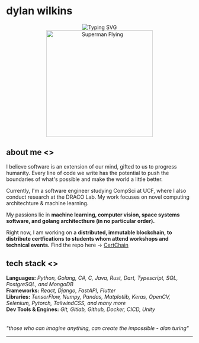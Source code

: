# dylan wilkins

<div align="center">
  <img src="https://readme-typing-svg.demolab.com?font=Fira+Code&weight=500&size=22&pause=1000&color=36BCF7FF&center=true&vCenter=true&width=600&lines=technologia+progressus+humanitatem;technology+advances+humanity" alt="Typing SVG" />
</div>

<div align="center">
  <img src="https://media4.giphy.com/media/v1.Y2lkPTc5MGI3NjExMHZrMDN0cGplajF6b3BoYnl1ZWk2MWxobzZoZTZ5aTY0dmJ6M2hrOCZlcD12MV9pbnRlcm5hbF9naWZfYnlfaWQmY3Q9Zw/Ws6T5PN7wHv3cY8xy8/giphy.gif" alt="Superman Flying" width="288" height="288" />
</div>


## about me <>

I believe software is an extension of our mind, gifted to us to progress humanity. Every line of code we write has the potential to push the boundaries of what's possible and make the world a little better.

Currently, I'm a software engineer studying CompSci at UCF, where I also conduct research at the  DRACO Lab. My work focuses on novel computing architechture & machine learning.


My passions lie in **machine learning, computer vision, space systems software, and golang architecthure (in no particular order).**

Right now, I am working on a **distributed, immutable blockchain, to distribute certfications to students whom attend workshops and technical events.** Find the repo here -> [CertChain](https://github.com/dylandhw/certification-blockchain)

## tech stack <>
**Languages:** *Python, Golang, C#, C, Java, Rust, Dart, Typescript, SQL, PostgreSQL, and MongoDB*
<br>
**Frameworks:** *React, Django, FastAPI, Flutter*
<br>
**Libraries:** *TensorFlow, Numpy, Pandas, Matplotlib, Keras, OpenCV, Selenium, Pytorch, TailwindCSS, and many more*
<br>
**Dev Tools & Engines:** *Git, Gitlab, Github, Docker, CICD, Unity*
\
\
\
*"those who can imagine anything, can create the impossible - alan turing"*

---
